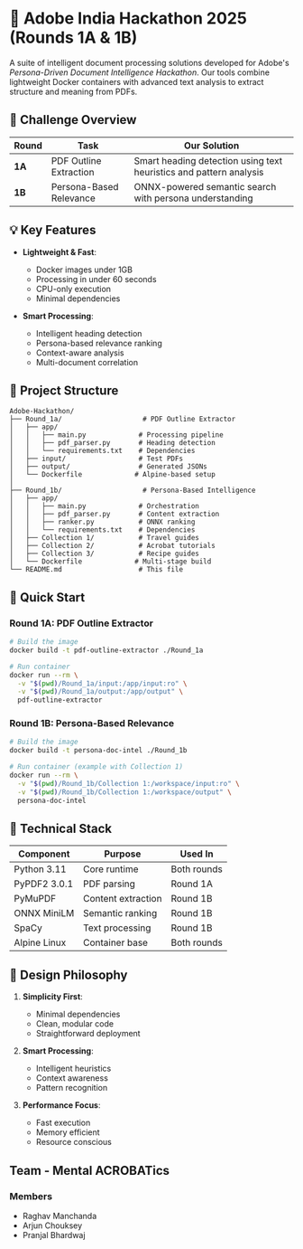 
# 📁 Adobe India Hackathon 2025 (Rounds 1A & 1B)

A suite of intelligent document processing solutions developed for Adobe's *Persona-Driven Document Intelligence Hackathon*. Our tools combine lightweight Docker containers with advanced text analysis to extract structure and meaning from PDFs.

## 🎯 Challenge Overview

| Round | Task | Our Solution |
|-------|------|--------------|
| **1A** | PDF Outline Extraction | Smart heading detection using text heuristics and pattern analysis |
| **1B** | Persona-Based Relevance | ONNX-powered semantic search with persona understanding |

## 💡 Key Features

- **Lightweight & Fast**:
  - Docker images under 1GB
  - Processing in under 60 seconds
  - CPU-only execution
  - Minimal dependencies

- **Smart Processing**:
  - Intelligent heading detection
  - Persona-based relevance ranking
  - Context-aware analysis
  - Multi-document correlation

## 📁 Project Structure

```
Adobe-Hackathon/
├── Round_1a/                    # PDF Outline Extractor
│   ├── app/
│   │   ├── main.py             # Processing pipeline
│   │   ├── pdf_parser.py       # Heading detection
│   │   └── requirements.txt    # Dependencies
│   ├── input/                  # Test PDFs
│   ├── output/                 # Generated JSONs
│   └── Dockerfile             # Alpine-based setup
│
├── Round_1b/                    # Persona-Based Intelligence
│   ├── app/
│   │   ├── main.py             # Orchestration
│   │   ├── pdf_parser.py       # Content extraction
│   │   ├── ranker.py           # ONNX ranking
│   │   └── requirements.txt    # Dependencies
│   ├── Collection 1/           # Travel guides
│   ├── Collection 2/           # Acrobat tutorials
│   ├── Collection 3/           # Recipe guides
│   └── Dockerfile             # Multi-stage build
└── README.md                   # This file
```

## 🚀 Quick Start

### Round 1A: PDF Outline Extractor

```bash
# Build the image
docker build -t pdf-outline-extractor ./Round_1a

# Run container
docker run --rm \
  -v "$(pwd)/Round_1a/input:/app/input:ro" \
  -v "$(pwd)/Round_1a/output:/app/output" \
  pdf-outline-extractor
```

### Round 1B: Persona-Based Relevance

```bash
# Build the image
docker build -t persona-doc-intel ./Round_1b

# Run container (example with Collection 1)
docker run --rm \
  -v "$(pwd)/Round_1b/Collection 1:/workspace/input:ro" \
  -v "$(pwd)/Round_1b/Collection 1:/workspace/output" \
  persona-doc-intel
```

## 🔧 Technical Stack

| Component | Purpose | Used In |
|-----------|---------|---------|
| Python 3.11 | Core runtime | Both rounds |
| PyPDF2 3.0.1 | PDF parsing | Round 1A |
| PyMuPDF | Content extraction | Round 1B |
| ONNX MiniLM | Semantic ranking | Round 1B |
| SpaCy | Text processing | Round 1B |
| Alpine Linux | Container base | Both rounds |

## 💫 Design Philosophy

1. **Simplicity First**: 
   - Minimal dependencies
   - Clean, modular code
   - Straightforward deployment

2. **Smart Processing**:
   - Intelligent heuristics
   - Context awareness
   - Pattern recognition

3. **Performance Focus**:
   - Fast execution
   - Memory efficient
   - Resource conscious

## Team - Mental ACROBATics

### Members
- Raghav Manchanda
- Arjun Chouksey
- Pranjal Bhardwaj